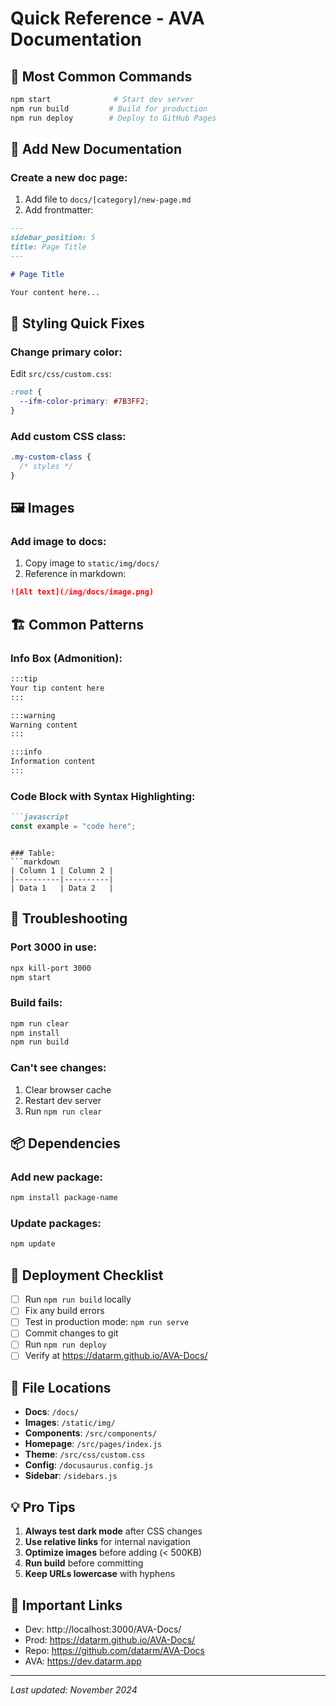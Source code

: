 # Quick Reference - AVA Documentation

## 🚀 Most Common Commands

```bash
npm start              # Start dev server
npm run build         # Build for production
npm run deploy        # Deploy to GitHub Pages
```

## 📝 Add New Documentation

### Create a new doc page:
1. Add file to `docs/[category]/new-page.md`
2. Add frontmatter:
```markdown
---
sidebar_position: 5
title: Page Title
---

# Page Title

Your content here...
```

## 🎨 Styling Quick Fixes

### Change primary color:
Edit `src/css/custom.css`:
```css
:root {
  --ifm-color-primary: #7B3FF2;
}
```

### Add custom CSS class:
```css
.my-custom-class {
  /* styles */
}
```

## 🖼️ Images

### Add image to docs:
1. Copy image to `static/img/docs/`
2. Reference in markdown:
```markdown
![Alt text](/img/docs/image.png)
```

## 🏗️ Common Patterns

### Info Box (Admonition):
```markdown
:::tip
Your tip content here
:::

:::warning
Warning content
:::

:::info
Information content
:::
```

### Code Block with Syntax Highlighting:
```markdown
```javascript
const example = "code here";
```
```

### Table:
```markdown
| Column 1 | Column 2 |
|----------|----------|
| Data 1   | Data 2   |
```

## 🔧 Troubleshooting

### Port 3000 in use:
```bash
npx kill-port 3000
npm start
```

### Build fails:
```bash
npm run clear
npm install
npm run build
```

### Can't see changes:
1. Clear browser cache
2. Restart dev server
3. Run `npm run clear`

## 📦 Dependencies

### Add new package:
```bash
npm install package-name
```

### Update packages:
```bash
npm update
```

## 🚢 Deployment Checklist

- [ ] Run `npm run build` locally
- [ ] Fix any build errors
- [ ] Test in production mode: `npm run serve`
- [ ] Commit changes to git
- [ ] Run `npm run deploy`
- [ ] Verify at https://datarm.github.io/AVA-Docs/

## 🎯 File Locations

- **Docs**: `/docs/`
- **Images**: `/static/img/`
- **Components**: `/src/components/`
- **Homepage**: `/src/pages/index.js`
- **Theme**: `/src/css/custom.css`
- **Config**: `/docusaurus.config.js`
- **Sidebar**: `/sidebars.js`

## 💡 Pro Tips

1. **Always test dark mode** after CSS changes
2. **Use relative links** for internal navigation
3. **Optimize images** before adding (< 500KB)
4. **Run build** before committing
5. **Keep URLs lowercase** with hyphens

## 🔗 Important Links

- Dev: http://localhost:3000/AVA-Docs/
- Prod: https://datarm.github.io/AVA-Docs/
- Repo: https://github.com/datarm/AVA-Docs
- AVA: https://dev.datarm.app

---
*Last updated: November 2024*